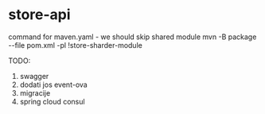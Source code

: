 # store-api

command for maven.yaml - we should skip shared module
mvn -B package --file pom.xml -pl !store-sharder-module

TODO:
1. swagger
2. dodati jos event-ova
3. migracije
4. spring cloud consul